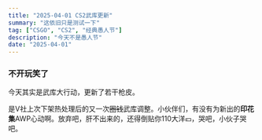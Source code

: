 ```yaml
---
title: "2025-04-01 CS2武库更新"
summary: "这依旧只是测试一下"
tag: ["CSGO", "CS2", "经典愚人节"]
description: "今天不是愚人节"
date: "2025-04-01"
---
```


### 不开玩笑了

今天其实是武库大行动，更新了若干枪皮。

是V社上次下架热处理后的又一次~~圈钱~~武库调整。小伙伴们，有没有为新出的**印花集**AWP心动啊。放弃吧，肝不出来的，还得倒贴你110大洋💴，哭吧，小伙子哭吧。